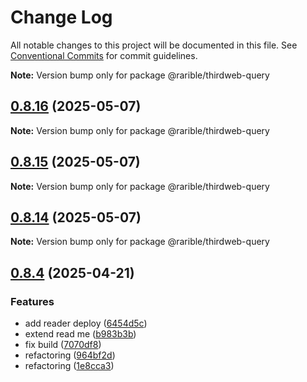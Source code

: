 # Change Log

All notable changes to this project will be documented in this file.
See [Conventional Commits](https://conventionalcommits.org) for commit guidelines.

**Note:** Version bump only for package @rarible/thirdweb-query

## [0.8.16](https://github.com/rariblecom/protocol-contracts/compare/v0.8.15...v0.8.16) (2025-05-07)

**Note:** Version bump only for package @rarible/thirdweb-query

## [0.8.15](https://github.com/rariblecom/protocol-contracts/compare/v0.8.14...v0.8.15) (2025-05-07)

**Note:** Version bump only for package @rarible/thirdweb-query

## [0.8.14](https://github.com/rariblecom/protocol-contracts/compare/v0.8.1...v0.8.14) (2025-05-07)

**Note:** Version bump only for package @rarible/thirdweb-query

## [0.8.4](https://github.com/rariblecom/protocol-contracts/compare/v0.8.1...v0.8.4) (2025-04-21)

### Features

- add reader deploy ([6454d5c](https://github.com/rariblecom/protocol-contracts/commit/6454d5cf48f90feebdb2fe4292aaf3a3e9c8525a))
- extend read me ([b983b3b](https://github.com/rariblecom/protocol-contracts/commit/b983b3bf6015548bdafd9b9ea0938a2e01b9a687))
- fix build ([7070df8](https://github.com/rariblecom/protocol-contracts/commit/7070df8cea50dc7a959c6feedc1cc4d9a73f257a))
- refactoring ([964bf2d](https://github.com/rariblecom/protocol-contracts/commit/964bf2d72a80cf2088153628d69f47bfcbc47b61))
- refactoring ([1e8cca3](https://github.com/rariblecom/protocol-contracts/commit/1e8cca3dc225ff6562ce9f149080b66830e7d34f))
